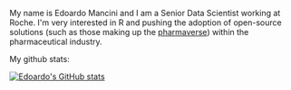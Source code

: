 My name is Edoardo Mancini and I am a Senior Data Scientist working at Roche. I'm very interested in R and pushing the adoption of open-source solutions (such as those making up the [pharmaverse](https://github.com/pharmaverse)) within the pharmaceutical industry.

My github stats:

[![Edoardo's GitHub stats](https://github-readme-stats.vercel.app/api?username=manciniedoardo)](https://github.com/anuraghazra/github-readme-stats)

<!--
**manciniedoardo/manciniedoardo** is a ✨ _special_ ✨ repository because its `README.md` (this file) appears on your GitHub profile.

Here are some ideas to get you started:

- 🔭 I’m currently working on ...
- 🌱 I’m currently learning ...
- 👯 I’m looking to collaborate on ...
- 🤔 I’m looking for help with ...
- 💬 Ask me about ...
- 📫 How to reach me: ...
- 😄 Pronouns: ...
- ⚡ Fun fact: ...
-->
